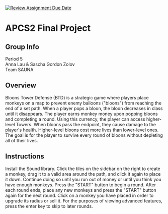 [![Review Assignment Due Date](https://classroom.github.com/assets/deadline-readme-button-24ddc0f5d75046c5622901739e7c5dd533143b0c8e959d652212380cedb1ea36.svg)](https://classroom.github.com/a/syDSSnTt)
# APCS2 Final Project
## Group Info
Period 5 <br>
Anna Lau & Sascha Gordon Zolov <br>
Team SAUNA
## Overview
Bloons Tower Defense (BTD) is a strategic game where players place monkeys on a map to prevent enemy balloons ("bloons") from reaching the end of a set path. When a player pops a bloon, the bloon decreases in class until it disappears. The player earns monkey money upon popping bloons and completing a round. Using this currency, the player can access higher-level Towers. When bloons pass the endpoint, they cause damage to the player's health. Higher-level bloons cost more lives than lower-level ones. The goal is for the player to survive every round of bloons without depleting all of their lives. 
## Instructions
Install the Sound library.
Click the tiles on the sidebar on the right to create a monkey, drag it to a valid area around the path, and click it again to place it down. Continue doing so until you run out of money or until you think you have
enough monkeys. Press the "START" button to begin a round. After each round ends, place any new monkeys and press the "START" button again for the next round. Click on a monkey you have placed in order to upgrade
its radius or sell it. For the purposes of viewing advanced features, press the enter key to skip to later rounds.
